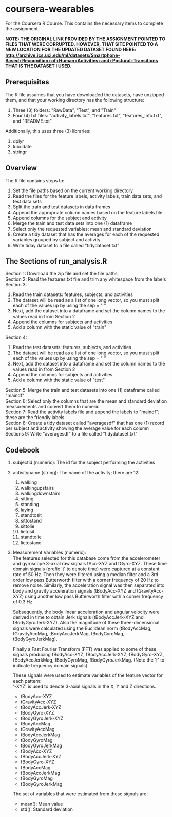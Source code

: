 # coursera-wearables
For the Coursera R Course. This contains the necessary items to complete the assignment.

<b>NOTE: THE ORIGINAL LINK PROVIDED BY THE ASSIGNMENT POINTED TO FILES THAT WERE CORRUPTED. HOWEVER, THAT SITE POINTED TO A NEW LOCATION FOR THE UPDATED DATASET FOUND HERE: http://archive.ics.uci.edu/ml/datasets/Smartphone-Based+Recognition+of+Human+Activities+and+Postural+Transitions  
THAT IS THE DATASET I USED.</b>

## Prerequisites
The R file assumes that you have downloaded the datasets, have unzipped them, and that your working directory has the following structure:  
1. Three (3) folders: "RawData", "Test", and "Train"
2. Four (4) txt files: "activity_labels.txt", "features.txt", "features_info.txt", and "README.txt"

Additionally, this uses three (3) libraries:
1. dplyr
2. lubridate
3. stringr

## Overview
The R file contains steps to:
1. Set the file paths based on the current working directory
2. Read the files for the feature labels, activity labels, train data sets, and test data sets
3. Split the train and test datasets in data frames
4. Append the appropriate column names based on the feature labels file
5. Append columns for the subject and activity
6. Merge the train and test data sets into one (1) dataframe
7. Select only the requested variables: mean and standard deviation
8. Create a tidy dataset that has the averages for each of the requested variables grouped by subject and activity
9. Write tiday dataset to a file called "tidydataset.txt"

## The Sections of run_analysis.R
Section 1: Download the zip file and set the file paths  
Section 2: Read the features.txt file and trim any whitespace from the labels  
Section 3:  
1. Read the train datasets: features, subjects, and activities  
2. The dataset will be read as a list of one long vector, so you must split each of the values up by using the sep = " "  
3. Next, add the dataset into a dataframe and set the column names to the values read in from Section 2  
4. Append the columns for subjects and activities  
5. Add a column with the static value of "train"  

Section 4:  
1. Read the test datasets: features, subjects, and activities  
2. The dataset will be read as a list of one long vector, so you must split each of the values up by using the sep = " "  
3. Next, add the dataset into a dataframe and set the column names to the values read in from Section 2  
4. Append the columns for subjects and activities  
5. Add a column with the static value of "test"  

Section 5: Merge the train and test datasets into one (1) dataframe called "maindf"  
Section 6: Select only the columns that are the mean and standard deviation measurements and convert them to numeric  
Section 7: Read the activity labels file and append the labels to "maindf"; these are the friendly labels  
Section 8: Create a tidy dataset called "averagesdf" that has one (1) record per subject and activity showing the average value for each column  
Sections 9: Write "averagesdf" to a file called "tidydataset.txt"  

## Codebook
1. subjectid (numeric): The id for the subject performing the activities
2. activityname (string): The name of the activity; there are 12:
    1. walking
    2. walkingupstairs
    3. walkingdownstairs
    4. sitting
    5. standing
    6. laying
    7. standtosit
    8. sittostand
    9. sittolie
    10. lietosit
    11. standtolie
    12. lietostand  
3. Measurement Variables (numeric):  
    The features selected for this database come from the accelerometer and gyroscope 3-axial raw signals tAcc-XYZ and tGyro-XYZ. These time domain signals (prefix 't' to denote time) were captured at a constant rate of 50 Hz. Then they were filtered using a median filter and a 3rd order low pass Butterworth filter with a corner frequency of 20 Hz to remove noise. Similarly, the acceleration signal was then separated into body and gravity acceleration signals (tBodyAcc-XYZ and tGravityAcc-XYZ) using another low pass Butterworth filter with a corner frequency of 0.3 Hz. 

    Subsequently, the body linear acceleration and angular velocity were derived in time to obtain Jerk signals (tBodyAccJerk-XYZ and tBodyGyroJerk-XYZ). Also the magnitude of these three-dimensional signals were calculated using the Euclidean norm (tBodyAccMag, tGravityAccMag, tBodyAccJerkMag, tBodyGyroMag, tBodyGyroJerkMag). 

    Finally a Fast Fourier Transform (FFT) was applied to some of these signals producing fBodyAcc-XYZ, fBodyAccJerk-XYZ, fBodyGyro-XYZ, fBodyAccJerkMag, fBodyGyroMag, fBodyGyroJerkMag. (Note the 'f' to indicate frequency domain signals). 

    These signals were used to estimate variables of the feature vector for each pattern:  
    '-XYZ' is used to denote 3-axial signals in the X, Y and Z directions.

    * tBodyAcc-XYZ
    * tGravityAcc-XYZ
    * tBodyAccJerk-XYZ
    * tBodyGyro-XYZ
    * tBodyGyroJerk-XYZ
    * tBodyAccMag
    * tGravityAccMag
    * tBodyAccJerkMag
    * tBodyGyroMag
    * tBodyGyroJerkMag
    * fBodyAcc-XYZ
    * fBodyAccJerk-XYZ
    * fBodyGyro-XYZ
    * fBodyAccMag
    * fBodyAccJerkMag
    * fBodyGyroMag
    * fBodyGyroJerkMag

    The set of variables that were estimated from these signals are: 
    * mean(): Mean value
    * std(): Standard deviation
